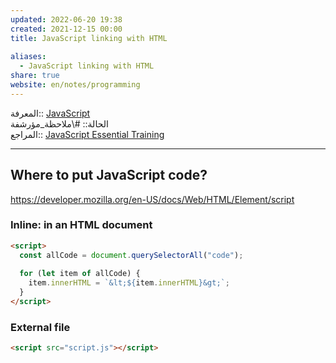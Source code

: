 ```yaml
---  
updated: 2022-06-20 19:38  
created: 2021-12-15 00:00  
title: JavaScript linking with HTML  
  
aliases:  
  - JavaScript linking with HTML  
share: true  
website: en/notes/programming  
---  
```

  
المعرفة:: [JavaScript](JavaScript)  
الحالة:: #\ملاحظة_مؤرشفة  
المراجع:: [JavaScript Essential Training](JavaScript%20Essential%20Training)  
  
---  
  
## Where to put JavaScript code?  
  
<https://developer.mozilla.org/en-US/docs/Web/HTML/Element/script>  
  
### Inline: in an HTML document  
  
```html  
<script>  
  const allCode = document.querySelectorAll("code");  
  
  for (let item of allCode) {  
    item.innerHTML = `&lt;${item.innerHTML}&gt;`;  
  }  
</script>  
```  
  
### External file  
  
```html  
<script src="script.js"></script>  
```  
